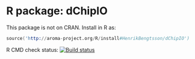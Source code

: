 # R package: dChipIO

This package is not on CRAN.  Install in R as:

```s
source('http://aroma-project.org/R/install#HenrikBengtsson/dChipIO')
```

R CMD check status: <a href="https://travis-ci.org/HenrikBengtsson/dChipIO"><img src="https://travis-ci.org/HenrikBengtsson/dChipIO.svg?branch=master" alt="Build status"></a>
